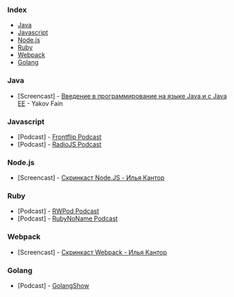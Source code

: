 ### Index

* [Java](#java)
* [Javascript](#javascript)
* [Node.js](#nodejs)
* [Ruby](#ruby)
* [Webpack](#webpack)
* [Golang](#golang)

### Java

* [Screencast] - [Введение в программирование на языке Java и с Java EE](https://www.youtube.com/playlist?list=PLkKunJj_bZefB1_hhS68092rbF4HFtKjW) - Yakov Fain


### Javascript

* [Podcast] - [Frontflip Podcast](http://frontflip.me)
* [Podcast] - [RadioJS Podcast](http://radiojs.ru)


### Node.js

* [Screencast] - [Скринкаст Node.JS - Илья Кантор](https://learn.javascript.ru/nodejs-screencast/)


### Ruby

* [Podcast] - [RWPod Podcast](http://rwpod.com)
* [Podcast] - [RubyNoName Podcast](http://rubynoname.ru)


### Webpack

* [Screencast] - [Скринкаст Webpack - Илья Кантор](https://learn.javascript.ru/webpack-screencast/)

### Golang

* [Podcast] - [GolangShow](https://golangshow.com)

